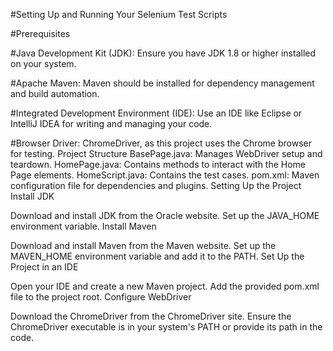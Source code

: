 #Setting Up and Running Your Selenium Test Scripts

#Prerequisites

#Java Development Kit (JDK): Ensure you have JDK 1.8 or higher installed on your system.

#Apache Maven: Maven should be installed for dependency management and build automation.

#Integrated Development Environment (IDE): Use an IDE like Eclipse or IntelliJ IDEA for writing and managing your code.

#Browser Driver: ChromeDriver, as this project uses the Chrome browser for testing.
Project Structure
BasePage.java: Manages WebDriver setup and teardown.
HomePage.java: Contains methods to interact with the Home Page elements.
HomeScript.java: Contains the test cases.
pom.xml: Maven configuration file for dependencies and plugins.
Setting Up the Project
Install JDK

Download and install JDK from the Oracle website.
Set up the JAVA_HOME environment variable.
Install Maven

Download and install Maven from the Maven website.
Set up the MAVEN_HOME environment variable and add it to the PATH.
Set Up the Project in an IDE

Open your IDE and create a new Maven project.
Add the provided pom.xml file to the project root.
Configure WebDriver

Download the ChromeDriver from the ChromeDriver site.
Ensure the ChromeDriver executable is in your system's PATH or provide its path in the code.
